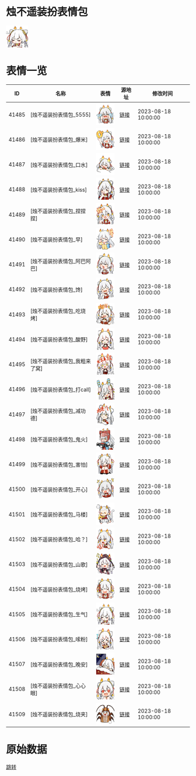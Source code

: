 # 烛不遥装扮表情包

<img src="./cover.png" height="60" alt="cover" />

# 表情一览

|ID|名称|表情|源地址|修改时间|
|----|----|----|----|----|
|41485|[烛不遥装扮表情包_5555]|<img src="./pic/041485_%5B烛不遥装扮表情包_5555%5D.png" height="60" alt="5555"/>|[链接](https://i0.hdslb.com/bfs/garb/4dabf0932a00308ff50c5d6e9c3b58272fa75b85.png)|2023-08-18 10:00:00|
|41486|[烛不遥装扮表情包_爆米]|<img src="./pic/041486_%5B烛不遥装扮表情包_爆米%5D.png" height="60" alt="爆米"/>|[链接](https://i0.hdslb.com/bfs/garb/38b6227c6f030c0bbc026a6ee35c2447a7f3a0f2.png)|2023-08-18 10:00:00|
|41487|[烛不遥装扮表情包_口水]|<img src="./pic/041487_%5B烛不遥装扮表情包_口水%5D.png" height="60" alt="口水"/>|[链接](https://i0.hdslb.com/bfs/garb/793cb8015eca1b175bd8f6646077497d8ecde641.png)|2023-08-18 10:00:00|
|41488|[烛不遥装扮表情包_kiss]|<img src="./pic/041488_%5B烛不遥装扮表情包_kiss%5D.png" height="60" alt="kiss"/>|[链接](https://i0.hdslb.com/bfs/garb/1ba6309940fac7a135b522d7e8a8aefcba311aed.png)|2023-08-18 10:00:00|
|41489|[烛不遥装扮表情包_捏捏捏]|<img src="./pic/041489_%5B烛不遥装扮表情包_捏捏捏%5D.png" height="60" alt="捏捏捏"/>|[链接](https://i0.hdslb.com/bfs/garb/1a6bf14492a05fb4d73b1f20fbdb1ca92ec4fba1.png)|2023-08-18 10:00:00|
|41490|[烛不遥装扮表情包_早]|<img src="./pic/041490_%5B烛不遥装扮表情包_早%5D.png" height="60" alt="早"/>|[链接](https://i0.hdslb.com/bfs/garb/05749b247d179f36295dc222be47ff7f33bd45a9.png)|2023-08-18 10:00:00|
|41491|[烛不遥装扮表情包_阿巴阿巴]|<img src="./pic/041491_%5B烛不遥装扮表情包_阿巴阿巴%5D.png" height="60" alt="阿巴阿巴"/>|[链接](https://i0.hdslb.com/bfs/garb/a502d0367bfd0abc82e518d47723e5dcb6a3f45e.png)|2023-08-18 10:00:00|
|41492|[烛不遥装扮表情包_馋]|<img src="./pic/041492_%5B烛不遥装扮表情包_馋%5D.png" height="60" alt="馋"/>|[链接](https://i0.hdslb.com/bfs/garb/85077f69d26ac90bb6b58d5ba70e32075f54c87e.png)|2023-08-18 10:00:00|
|41493|[烛不遥装扮表情包_吃烧烤]|<img src="./pic/041493_%5B烛不遥装扮表情包_吃烧烤%5D.png" height="60" alt="吃烧烤"/>|[链接](https://i0.hdslb.com/bfs/garb/966ccac11e409faa2973745d61d925d9972632df.png)|2023-08-18 10:00:00|
|41494|[烛不遥装扮表情包_酸野]|<img src="./pic/041494_%5B烛不遥装扮表情包_酸野%5D.png" height="60" alt="酸野"/>|[链接](https://i0.hdslb.com/bfs/garb/111f912b322487acf14fa69e75260d6b9d910fb6.png)|2023-08-18 10:00:00|
|41495|[烛不遥装扮表情包_我粗来了窝]|<img src="./pic/041495_%5B烛不遥装扮表情包_我粗来了窝%5D.png" height="60" alt="我粗来了窝"/>|[链接](https://i0.hdslb.com/bfs/garb/8e91e65f44d34f4abc7e85501e790ffc4dacda45.png)|2023-08-18 10:00:00|
|41496|[烛不遥装扮表情包_打call]|<img src="./pic/041496_%5B烛不遥装扮表情包_打call%5D.png" height="60" alt="打call"/>|[链接](https://i0.hdslb.com/bfs/garb/f1d6efb13d7f6ab1bff6a3572c3ce3e9bcaac79d.png)|2023-08-18 10:00:00|
|41497|[烛不遥装扮表情包_减功德]|<img src="./pic/041497_%5B烛不遥装扮表情包_减功德%5D.png" height="60" alt="减功德"/>|[链接](https://i0.hdslb.com/bfs/garb/34a2910a7fecf7770e82d689a5c0efcc53fd4163.png)|2023-08-18 10:00:00|
|41498|[烛不遥装扮表情包_鬼火]|<img src="./pic/041498_%5B烛不遥装扮表情包_鬼火%5D.png" height="60" alt="鬼火"/>|[链接](https://i0.hdslb.com/bfs/garb/cb3db93330d2330f854998d59198034c1e91009e.png)|2023-08-18 10:00:00|
|41499|[烛不遥装扮表情包_害怕]|<img src="./pic/041499_%5B烛不遥装扮表情包_害怕%5D.png" height="60" alt="害怕"/>|[链接](https://i0.hdslb.com/bfs/garb/8c902f40dbd953de19569931b2da0433df4b1f89.png)|2023-08-18 10:00:00|
|41500|[烛不遥装扮表情包_开心]|<img src="./pic/041500_%5B烛不遥装扮表情包_开心%5D.png" height="60" alt="开心"/>|[链接](https://i0.hdslb.com/bfs/garb/78ce8968fd69e82b91e4b4c056ed55d6968fb10e.png)|2023-08-18 10:00:00|
|41501|[烛不遥装扮表情包_马楼]|<img src="./pic/041501_%5B烛不遥装扮表情包_马楼%5D.png" height="60" alt="马楼"/>|[链接](https://i0.hdslb.com/bfs/garb/2ecb0b6b98d7d98d22002b61357f6b284ca9de47.png)|2023-08-18 10:00:00|
|41502|[烛不遥装扮表情包_哈？]|<img src="./pic/041502_%5B烛不遥装扮表情包_哈？%5D.png" height="60" alt="哈？"/>|[链接](https://i0.hdslb.com/bfs/garb/e4ac9013a4a78f261f9196492f80a3c483337d7b.png)|2023-08-18 10:00:00|
|41503|[烛不遥装扮表情包_山歌]|<img src="./pic/041503_%5B烛不遥装扮表情包_山歌%5D.png" height="60" alt="山歌"/>|[链接](https://i0.hdslb.com/bfs/garb/2ee80623391992c1f60ba7273a636965a0aaef06.png)|2023-08-18 10:00:00|
|41504|[烛不遥装扮表情包_烧烤]|<img src="./pic/041504_%5B烛不遥装扮表情包_烧烤%5D.png" height="60" alt="烧烤"/>|[链接](https://i0.hdslb.com/bfs/garb/560f36f5cc1fabac3f22afeccbe621cc7811396a.png)|2023-08-18 10:00:00|
|41505|[烛不遥装扮表情包_生气]|<img src="./pic/041505_%5B烛不遥装扮表情包_生气%5D.png" height="60" alt="生气"/>|[链接](https://i0.hdslb.com/bfs/garb/0bc60e2e1f4772c62ae39b3d69934aea7ba42c0c.png)|2023-08-18 10:00:00|
|41506|[烛不遥装扮表情包_嗦粉]|<img src="./pic/041506_%5B烛不遥装扮表情包_嗦粉%5D.png" height="60" alt="嗦粉"/>|[链接](https://i0.hdslb.com/bfs/garb/71e1b596824213ac205c608dd4c02f3bb9e66b4d.png)|2023-08-18 10:00:00|
|41507|[烛不遥装扮表情包_晚安]|<img src="./pic/041507_%5B烛不遥装扮表情包_晚安%5D.png" height="60" alt="晚安"/>|[链接](https://i0.hdslb.com/bfs/garb/2114742807877f19428abc9cd8541c21e0eeadff.png)|2023-08-18 10:00:00|
|41508|[烛不遥装扮表情包_心心眼]|<img src="./pic/041508_%5B烛不遥装扮表情包_心心眼%5D.png" height="60" alt="心心眼"/>|[链接](https://i0.hdslb.com/bfs/garb/dd6e72de4db35753b3efae3c308b5c9a7ce3e835.png)|2023-08-18 10:00:00|
|41509|[烛不遥装扮表情包_烧夹]|<img src="./pic/041509_%5B烛不遥装扮表情包_烧夹%5D.png" height="60" alt="烧夹"/>|[链接](https://i0.hdslb.com/bfs/garb/3ce287b1a51d4604dd7ced5f3887b9500755f0f1.png)|2023-08-18 10:00:00|

# 原始数据

[跳转](./raw.json)

